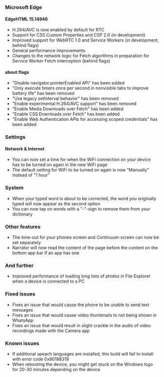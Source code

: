 ### Microsoft Edge
#### EdgeHTML 15.14946
- H.264/AVC is now enabled by default for RTC
- Support for CSS Custom Properties and CSP 2.0 (in development)
- Improved support for WebRTC 1.0 and Service Workers (in development, behind flags)
- General performance improvements
- Changes to the network logic for Fetch algorithms in preparation for Service Worker Fetch interception (behind flags)

#### about:flags
- "Disable navigator.pointerEnabled API" has been added
- "Only execute timers once per second in nonvisible tabs to improve battery life" has been removed
- "Use legacy setInterval behavior" has been removed
- "Enable experimental H.264/AVC support" has been removed
- "Enable Media Downloads over Fetch" has been added
- "Enable CSS Downloads over Fetch" has been added
- "Enable Web Authentication APIs for accessing scoped credentials" has been added

### Settings
#### Network & Internet
- You can now set a time for when the WiFi connection on your device has to be turned on again in the new WiFi page
- The default setting for WiFi to be turned on again is now "Manually" instead of "1 hour"

### System
- When your typed word is about to be corrected, the word you originally typed will now appear as the second option
- You can now tap on words with a "-"-sign to remove them from your dictionary

### Other features
- The time-out for your phones screen and Continuum-screen can now be set separately
- Narrator will now read the content of the page before the content on the bottom app bar if an app has one

### And further
- Improved performance of loading long lists of photos in File Explorer when a device is connected to a PC

### Fixed issues
- Fixes an issue that would cause the phone to be unable to send text messages
- Fixes an issue that would cause video thumbnails to not being shown in WhatsApp
- Fixes an issue that would result in slight crackle in the audio of video recordings made with the Camera app

### Known issues
- If additional speach languages are installed, this build will fail to install with error code 0x80188319
- When rebooting the device, you might get stuck on the Windows logo for 20-30 minutes depending on the device